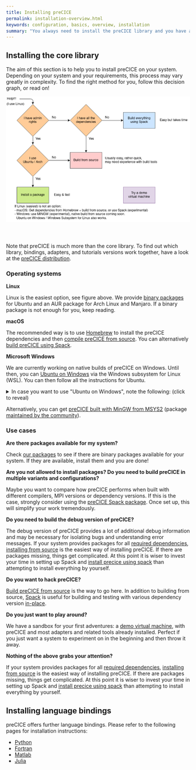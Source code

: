 ```yaml
---
title: Installing preCICE
permalink: installation-overview.html
keywords: configuration, basics, overview, installation
summary: "You always need to install the preCICE library and you have a few ways to do this: using a binary package, building from source manually, or building using Spack. You may additionally need to install bindings for Python, Fortran, Matlab or Julia separately."
---
```


## Installing the core library

The aim of this section is to help you to install preCICE on your system.
Depending on your system and your requirements, this process may vary greatly in complexity.
To find the right method for you, follow this decision graph, or read on!

<img class="img-responsive center-block" src="images/docs/install-decision.png" alt="Decision tree for installation method" style="margin: auto; margin-bottom:40px" usemap="#image-map"/>

<!-- Image Map Generated by http://www.image-map.net/ -->
<map name="image-map">
    <area target="" alt="System packages" title="System packages" href="installation-packages.html" coords="41,338,164,403" shape="rect">
    <area target="" alt="Build from source: Preparation" title="Build from source: Preparation" href="installation-source-preparation.html" coords="240,208,363,273,309,244" shape="rect">
    <area target="" alt="Using Spack" title="Using Spack" href="installation-spack.html" coords="562,120,440,61" shape="rect">
    <area target="" alt="Demo Virtual Machine" title="Demo Virtual Machine" href="installation-vm.html" coords="439,340,562,401" shape="rect">
</map>

Note that preCICE is much more than the core library. To find out which library, bindings, adapters, and tutorials versions work together,
have a look at the [preCICE distribution](installation-distribution.html).

### Operating systems

<!-- markdownlint-disable-file MD036 -->

**Linux**

Linux is the easiest option, see figure above. We provide [binary packages](installation-packages.html) for Ubuntu and an AUR package for Arch Linux and Manjaro. If a binary package is not enough for you, keep reading.

**macOS**

The recommended way is to use [Homebrew](https://brew.sh/) to install the preCICE dependencies and then [compile preCICE from source](installation-source-preparation.html). You can alternatively [build preCICE using Spack](https://precice.org/installation-spack.html).

**Microsoft Windows**

We are currently working on native builds of preCICE on Windows. Until then, you can [Ubuntu on Windows](https://www.microsoft.com/en-us/p/ubuntu/9nblggh4msv6) via the Windows subsystem for Linux (WSL). You can then follow all the instructions for Ubuntu.

<details markdown="1"><summary>In case you want to use "Ubuntu on Windows", note the following: (click to reveal)</summary>
- You first need to [enable WSL](https://docs.microsoft.com/en-us/windows/wsl/install-win10). Both WSL 1 and 2 are fine. Simplest option: in your system settings, find the menu `Turn Windows features on or off` and activate WSL there.
- Whenever you run a coupled simulation, you will get a warning from the Windows firewall. This is because preCICE uses local network addresses to communicate. Give permission to use your network.
- Whenever you need to start a second terminal, you can just start a second "Ubuntu on Windows" window.
- In WSL 1, it is complicated to start applications with a graphical user interface, such as ParaView (to visualize your results). Instead, you can install ParaView on Windows and access your files in `\\wsl$\Ubuntu\home`.
</details>

Alternatively, you can get [preCICE built with MinGW from MSYS2](https://packages.msys2.org/base/mingw-w64-precice) (package [maintained by the community](https://precice.discourse.group/t/precice-and-mingw-packages/382)).

### Use cases

**Are there packages available for my system?**

Check [our packages](installation-packages.html) to see if there are binary packages available for your system.
If they are available, install them and you are done!

**Are you not allowed to install packages? Do you need to build preCICE in multiple variants and configurations?**

Maybe you want to compare how preCICE performs when built with different compilers, MPI versions or dependency versions.
If this is the case, strongly consider using the [preCICE Spack package](installation-spack.html).
Once set up, this will simplify your work tremendously.

**Do you need to build the debug version of preCICE?**

The debug version of preCICE provides a lot of additional debug information and may be necessary for isolating bugs and understanding error messages.
If your system provides packages for all [required dependencies](installation-source-dependencies), [installing from source](installation-source-preparation) is the easiest way of installing preCICE.
If there are packages missing, things get complicated.
At this point it is wiser to invest your time in setting up Spack and [install precice using spack](installation-spack) than attempting to install everything by yourself.

**Do you want to hack preCICE?**

[Build preCICE from source](installation-source-preparation) is the way to go here.
In addition to building from source, [Spack](installation-spack) is useful for building and testing with various dependency version [in-place](https://spack.readthedocs.io/en/latest/command_index.html#spack-dev-build).

**Do you just want to play around?**

We have a sandbox for your first adventures: a [demo virtual machine](installation-vm.html), with preCICE and most adapters and related
tools already installed. Perfect if you just want a system to experiment on in the beginning and then throw it away.

**Nothing of the above grabs your attention?**

If your system provides packages for all [required dependencies](installation-source-dependencies), [installing from source](installation-source-preparation) is the easiest way of installing preCICE.
If there are packages missing, things get complicated.
At this point it is wiser to invest your time in setting up Spack and [install precice using spack](installation-spack) than attempting to install everything by yourself.

## Installing language bindings

preCICE offers further language bindings.
Please refer to the following pages for installation instructions:

* [Python](installation-bindings-python)
* [Fortran](installation-bindings-fortran)
* [Matlab](installation-bindings-matlab)
* [Julia](installation-bindings-julia)

